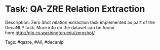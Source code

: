 Task: QA-ZRE Relation Extraction
=================================
Description: Zero Shot relation extraction task implemented as part of the DecaNLP task. More info on the dataset can be found here:http://nlp.cs.washington.edu/zeroshot/

Tags: #qazre, #All, #decanlp

